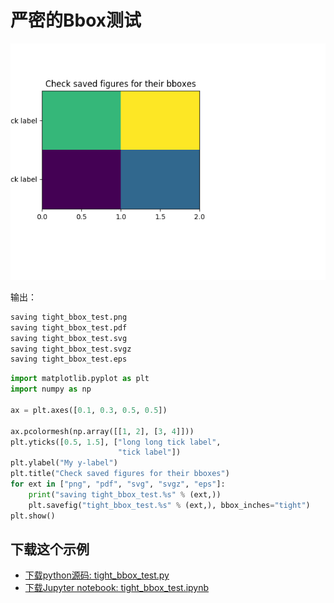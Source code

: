 # 严密的Bbox测试

![严密的Bbox测试示例](/static/images/gallery/sphx_glr_tight_bbox_test_001.png)

输出：

```python
saving tight_bbox_test.png
saving tight_bbox_test.pdf
saving tight_bbox_test.svg
saving tight_bbox_test.svgz
saving tight_bbox_test.eps
```

```python
import matplotlib.pyplot as plt
import numpy as np

ax = plt.axes([0.1, 0.3, 0.5, 0.5])

ax.pcolormesh(np.array([[1, 2], [3, 4]]))
plt.yticks([0.5, 1.5], ["long long tick label",
                        "tick label"])
plt.ylabel("My y-label")
plt.title("Check saved figures for their bboxes")
for ext in ["png", "pdf", "svg", "svgz", "eps"]:
    print("saving tight_bbox_test.%s" % (ext,))
    plt.savefig("tight_bbox_test.%s" % (ext,), bbox_inches="tight")
plt.show()
```

## 下载这个示例
            
- [下载python源码: tight_bbox_test.py](https://matplotlib.org/_downloads/tight_bbox_test.py)
- [下载Jupyter notebook: tight_bbox_test.ipynb](https://matplotlib.org/_downloads/tight_bbox_test.ipynb)